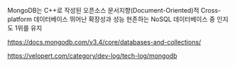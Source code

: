 MongoDB는 C++로 작성된 오픈소스 문서지향(Document-Oriented)적 Cross-platform 데이터베이스 
뛰어난 확장성과 성능
현존하는 NoSQL 데이터베이스 중 인지도 1위를 유지

https://docs.mongodb.com/v3.4/core/databases-and-collections/

https://velopert.com/category/dev-log/tech-log/mongodb
